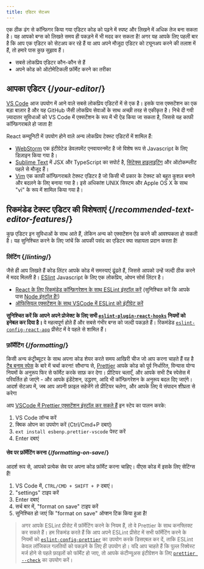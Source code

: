 ```yaml
---
title: एडिटर सेटअप
---
```


<Intro>

एक ठीक ढंग से कॉन्फ़िगर किया गया एडिटर कोड को पढ़ने में स्पष्ट और लिखने में अधिक तेज बना सकता है। यह आपको बग्स को लिखते समय ही पकड़ने में भी मदद कर सकता है! अगर यह आपके लिए पहली बार है कि आप एक एडिटर को सेटअप कर रहे हैं या आप अपने मौजूदा एडिटर को ट्यूनअप करने की तलाश में हैं, तो हमारे पास कुछ सुझाव हैं।

</Intro>

<YouWillLearn>

* सबसे लोकप्रिय एडिटर कौन-कौन से हैं
* अपने कोड को ऑटोमेटिकली फ़ॉर्मेट करने का तरीका

</YouWillLearn>

## आपका एडिटर {/*your-editor*/}

[VS Code](https://code.visualstudio.com/) आज उपयोग में आने वाले सबसे लोकप्रिय एडिटरों में से एक है। इसके पास एक्सटेंशन का एक बड़ा बाज़ार है और यह GitHub जैसी लोकप्रिय सेवाओं के साथ अच्छी तरह से एकीकृत है। निचे दी गयी ज़्यादातर सुविधाओं को VS Code में एक्सटेंशन के रूप में भी ऐड किया जा सकता है, जिससे यह काफी कॉन्फ़िगराबले हो जाता है!

React कम्यूनिटी में उपयोग होने वाले अन्य लोकप्रिय टेक्स्ट एडिटरों में शामिल हैं:

* [WebStorm](https://www.jetbrains.com/webstorm/) एक इंटीग्रेटेड डेवलपमेंट एनवायरनमेंट है जो विशेष रूप से Javascript के लिए डिज़ाइन किया गया है।
* [Sublime Text](https://www.sublimetext.com/) में JSX और TypeScript का सपोर्ट है, [सिंटेक्स हाइलाइटिंग](https://stackoverflow.com/a/70960574/458193) और ऑटोकम्प्लीट पहले से मौजूद हैं।
* [Vim](https://www.vim.org/) एक काफी कॉन्फ़िगराबले टेक्स्ट एडिटर है जो किसी भी प्रकार के टेक्स्ट को बहुत कुशल बनाने और बदलने के लिए बनाया गया है। इसे अधिकांश UNIX सिस्टम और Apple OS X के साथ "vi" के रूप में शामिल किया गया है।

## रिकमंडेड टेक्स्ट एडिटर की विशेषताएं {/*recommended-text-editor-features*/}

कुछ एडिटर इन सुविधाओं के साथ आते हैं, लेकिन अन्य को एक्सटेंशन ऐड करने की आवश्यकता हो सकती है। यह सुनिश्चित करने के लिए जांचें कि आपकी पसंद का एडिटर क्या सहायता प्रदान करता है!

### लिंटिंग {/*linting*/}

जैसे ही आप लिखते हैं कोड लिंटर आपके कोड में समस्याएं ढूंढते हैं, जिससे आपको उन्हें जल्दी ठीक करने में मदद मिलती है। [ESlint](https://eslint.org/) Javascript के लिए एक लोकप्रिय, ओपन सोर्स लिंटर है।

* [React के लिए रिकमंडेड कॉन्फ़िगरेशन के साथ ESLint इंस्टॉल करें](https://www.npmjs.com/package/eslint-config-react-app) (सुनिश्चित करें कि आपके पास [Node इंस्टॉल है!](https://nodejs.org/en/download/current/))
* [ऑफिसियल एक्सटेंशन के साथ VSCode में ESLint को इंटीग्रेट करें](https://marketplace.visualstudio.com/items?itemName=dbaeumer.vscode-eslint)

**सुनिश्चित करें कि आपने अपने प्रोजेक्ट के लिए सभी [`eslint-plugin-react-hooks`](https://www.npmjs.com/package/eslint-plugin-react-hooks) नियमों को इनेबल कर दिया है।** वे महत्वपूर्ण होते हैं और सबसे गंभीर बग्स को जल्दी पकड़ते हैं। रिकमंडेड [`eslint-config-react-app`](https://www.npmjs.com/package/eslint-config-react-app) प्रीसेट में वे पहले से शामिल हैं।

### फ़ॉर्मेटिंग {/*formatting*/}

किसी अन्य कंट्रीब्यूटर के साथ अपना कोड शेयर करते समय आखिरी चीज जो आप करना चाहते हैं वह है [टैब बनाम स्पेस](https://www.google.com/search?q=tabs+vs+spaces) के बारे में चर्चा करना! सौभाग्य से, [Prettier](https://prettier.io/) आपके कोड को पूर्व निर्धारित, विन्यास योग्य नियमों के अनुरूप फिर से फॉर्मेट करके साफ़ कर देगा। प्रीटियर चलाएँ, और आपके सभी टैब स्पेसेस में परिवर्तित हो जाएंगे - और आपके इंडेंटेशन, उद्धरण, आदि भी कॉन्फ़िगरेशन के अनुरूप बदल दिए जाएंगे। आदर्श सेटअप में, जब आप अपनी फ़ाइल सहेजेंगे तो प्रीटियर चलेगा, और आपके लिए ये संपादन शीघ्रता से करेगा

आप [VSCode में Prettier एक्सटेंशन इंस्टॉल कर सकते हैं](https://marketplace.visualstudio.com/items?itemName=esbenp.prettier-vscode) इन स्टेप का पालन करके:

1. VS Code लॉन्च करें
2. क्विक ओपन का उपयोग करें (Ctrl/Cmd+P दबाएं)
3. `ext install esbenp.prettier-vscode` पेस्ट करें
4. Enter दबाएं

#### सेव पर फ़ॉर्मेटिंग करना {/*formatting-on-save*/}

आदर्श रूप से, आपको प्रत्येक सेव पर अपना कोड फ़ॉर्मेट करना चाहिए। वीएस कोड में इसके लिए सेटिंग्स हैं!

1. VS Code में, `CTRL/CMD + SHIFT + P` दबाएं।
2. "settings" टाइप करें
3. Enter दबाएं
4. सर्च बार में, "format on save" टाइप करें
5. सुनिश्चित हो जाएं कि "format on save" ऑप्शन टिक किया हुआ है!

> अगर आपके ESLint प्रीसेट में फ़ॉर्मेटिंग करने के नियम हैं, तो वे Prettier के साथ कनफ्लिक्ट कर सकते हैं। हम रिकमंड करते हैं कि आप अपने ESLint प्रीसेट में सभी फॉर्मेटिंग करने के नियमों को [`eslint-config-prettier`](https://github.com/prettier/eslint-config-prettier) का उपयोग करके डिसएबल कर दें, ताकि ESLint केवल लॉजिकल गलतियों को पकड़ने के लिए ही उपयोग हो। यदि आप चाहते हैं कि पुल्ल रिक्वेस्ट मर्ज होने से पहले फ़ाइलों को फॉर्मेट हो जाए, तो आपके कंटीन्यूअस इंटीग्रेशन के लिए [`prettier --check`](https://prettier.io/docs/en/cli.html#--check) का उपयोग करें।
